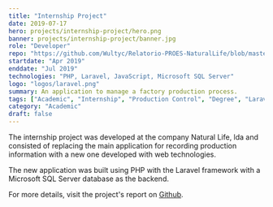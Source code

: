 ```yaml
---
title: "Internship Project"
date: 2019-07-17
hero: projects/internship-project/hero.png
banner: projects/internship-project/banner.jpg
role: "Developer"
repo: "https://github.com/Wultyc/Relatorio-PROES-NaturalLife/blob/master/Relatorio_PROES.pdf"
startdate: "Apr 2019"
enddate: "Jul 2019"
technologies: "PHP, Laravel, JavaScript, Microsoft SQL Server"
logo: "logos/laravel.png"
summary: An application to manage a factory production process.
tags: ["Academic", "Internship", "Production Control", "Degree", "Laravel"]
category: "Academic"
draft: false
---
```

<!--more-->
The internship project was developed at the company Natural Life, lda and consisted of replacing the main application for recording production information with a new one developed with web technologies.

The new application was built using PHP with the Laravel framework with a Microsoft SQL Server database as the backend.

For more details, visit the project's report on [Github](https://github.com/Wultyc/Relatorio-PROES-NaturalLife/blob/master/Relatorio_PROES.pdf).